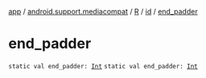 [app](../../../index.md) / [android.support.mediacompat](../../index.md) / [R](../index.md) / [id](index.md) / [end_padder](./end_padder.md)

# end_padder

`static val end_padder: `[`Int`](https://kotlinlang.org/api/latest/jvm/stdlib/kotlin/-int/index.html)
`static val end_padder: `[`Int`](https://kotlinlang.org/api/latest/jvm/stdlib/kotlin/-int/index.html)